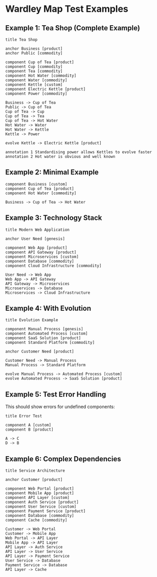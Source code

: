# Wardley Map Test Examples

## Example 1: Tea Shop (Complete Example)

```wardley
title Tea Shop

anchor Business [product]
anchor Public [commodity]

component Cup of Tea [product]
component Cup [commodity]
component Tea [commodity]
component Hot Water [commodity]
component Water [commodity]
component Kettle [custom]
component Electric Kettle [product]
component Power [commodity]

Business -> Cup of Tea
Public -> Cup of Tea
Cup of Tea -> Cup
Cup of Tea -> Tea
Cup of Tea -> Hot Water
Hot Water -> Water
Hot Water -> Kettle
Kettle -> Power

evolve Kettle -> Electric Kettle [product]

annotation 1 Standardising power allows Kettles to evolve faster
annotation 2 Hot water is obvious and well known
```

## Example 2: Minimal Example

```wardley
component Business [custom]
component Cup of Tea [product]
component Hot Water [commodity]

Business -> Cup of Tea -> Hot Water
```

## Example 3: Technology Stack

```wardley
title Modern Web Application

anchor User Need [genesis]

component Web App [product]
component API Gateway [product]
component Microservices [custom]
component Database [commodity]
component Cloud Infrastructure [commodity]

User Need -> Web App
Web App -> API Gateway
API Gateway -> Microservices
Microservices -> Database
Microservices -> Cloud Infrastructure
```

## Example 4: With Evolution

```wardley
title Evolution Example

component Manual Process [genesis]
component Automated Process [custom]
component SaaS Solution [product]
component Standard Platform [commodity]

anchor Customer Need [product]

Customer Need -> Manual Process
Manual Process -> Standard Platform

evolve Manual Process -> Automated Process [custom]
evolve Automated Process -> SaaS Solution [product]
```

## Example 5: Test Error Handling

This should show errors for undefined components:

```wardley
title Error Test

component A [custom]
component B [product]

A -> C
D -> B
```

## Example 6: Complex Dependencies

```wardley
title Service Architecture

anchor Customer [product]

component Web Portal [product]
component Mobile App [product]
component API Layer [custom]
component Auth Service [product]
component User Service [custom]
component Payment Service [product]
component Database [commodity]
component Cache [commodity]

Customer -> Web Portal
Customer -> Mobile App
Web Portal -> API Layer
Mobile App -> API Layer
API Layer -> Auth Service
API Layer -> User Service
API Layer -> Payment Service
User Service -> Database
Payment Service -> Database
API Layer -> Cache
```
